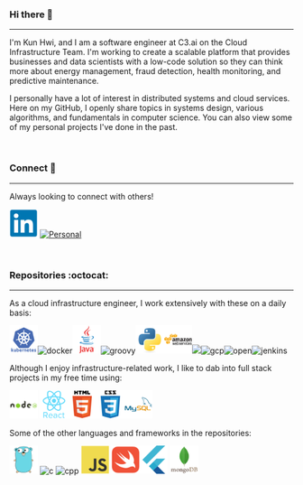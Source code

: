 ### Hi there 👋
-----

I'm Kun Hwi, and I am a software engineer at C3.ai on the Cloud Infrastructure Team. I'm working to create a scalable platform that provides businesses and data scientists with a low-code solution so they can think more about energy management, fraud detection, health monitoring, and predictive maintenance. 

I personally have a lot of interest in distributed systems and cloud services. Here on my GitHub, I openly share topics in systems design, various algorithms, and fundamentals in computer science. You can also view some of my personal projects I've done in the past.    


<br />

### Connect 🔌
-----

Always looking to connect with others! 

<p align="left">
<a href="https://www.linkedin.com/in/kunhwiko">
<img src="https://raw.githubusercontent.com/devicons/devicon/master/icons/linkedin/linkedin-original.svg" alt="LinkedIn" width="50" height="50"></a>
<a href="https://www.kunhwiko.com">
<img src="https://cdn-icons-png.flaticon.com/512/4116/4116406.png" alt="Personal" width="50" height="50">
</a></p>

<br />

### Repositories :octocat:
-----
As a cloud infrastructure engineer, I work extensively with these on a daily basis: 
<p align="left">
<img src="https://raw.githubusercontent.com/devicons/devicon/master/icons/kubernetes/kubernetes-plain-wordmark.svg" alt="kubernetes" width="50" height="50"/><img src="https://cdn.jsdelivr.net/gh/devicons/devicon/icons/docker/docker-original-wordmark.svg" alt="docker" width="50" height="50"/><img src="https://raw.githubusercontent.com/devicons/devicon/master/icons/java/java-original-wordmark.svg" alt="java" width="50" height="50"/><img src="https://cdn.jsdelivr.net/gh/devicons/devicon/icons/groovy/groovy-original.svg" alt="groovy" width="50" height="50"/><img src="https://raw.githubusercontent.com/devicons/devicon/master/icons/python/python-original.svg" alt="python" "width="50" height="50"/><img src="https://raw.githubusercontent.com/devicons/devicon/master/icons/amazonwebservices/amazonwebservices-original-wordmark.svg" alt="aws" width="50" height="50"/><img src="https://cdn.jsdelivr.net/gh/devicons/devicon/icons/azure/azure-original-wordmark.svg" /><img src="https://cdn.jsdelivr.net/gh/devicons/devicon/icons/googlecloud/googlecloud-original-wordmark.svg" alt="gcp" width="50" height="50"/><img src="https://cdn.jsdelivr.net/gh/devicons/devicon/icons/redhat/redhat-original-wordmark.svg" alt="open" width="50" height="50"/><img src="https://cdn.jsdelivr.net/gh/devicons/devicon/icons/jenkins/jenkins-original.svg" alt="jenkins" "width="50" height="50" />
</p>

Although I enjoy infrastructure-related work, I like to dab into full stack projects in my free time using: 
<p align="left">
<img src="https://raw.githubusercontent.com/devicons/devicon/master/icons/nodejs/nodejs-original-wordmark.svg" alt="node" width="50" height="50"/> <img src="https://raw.githubusercontent.com/devicons/devicon/master/icons/react/react-original-wordmark.svg" alt="react" width="50" height="50"/><img src="https://raw.githubusercontent.com/devicons/devicon/master/icons/html5/html5-original-wordmark.svg" alt="html" width="50" height="50"/><img src="https://raw.githubusercontent.com/devicons/devicon/master/icons/css3/css3-original-wordmark.svg" alt="css" width="50" height="50"/><img src="https://raw.githubusercontent.com/devicons/devicon/master/icons/mysql/mysql-original-wordmark.svg" alt="mysql" width="50" height="50"/>
</p>


Some of the other languages and frameworks in the repositories: 

<p align="left">
<img src="https://raw.githubusercontent.com/devicons/devicon/master/icons/go/go-original.svg" alt="go" width="50" height="50"/> <img src="https://github.com/abranhe/programming-languages-logos/blob/master/src/c/c_48x48.png?raw=true" alt="c" width="50" height="50"/> <img src="https://github.com/abranhe/programming-languages-logos/blob/master/src/cpp/cpp_48x48.png?raw=true" alt="cpp" width="50" height="50"/> <img src="https://raw.githubusercontent.com/devicons/devicon/master/icons/javascript/javascript-original.svg" alt="javascript" width="50" height="50"/> <img src="https://raw.githubusercontent.com/devicons/devicon/master/icons/swift/swift-original.svg" alt="swift" width="50" height="50"/><img src="https://raw.githubusercontent.com/devicons/devicon/master/icons/flutter/flutter-original.svg" alt="flutter" width="50" height="50"/> <img src="https://raw.githubusercontent.com/devicons/devicon/master/icons/mongodb/mongodb-original-wordmark.svg" alt="mongodb" width="50" height="50"/>
</p>
